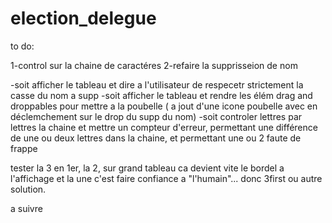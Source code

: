 # election_delegue

to do:

1-control sur la chaine de caractéres
2-refaire la supprisseion de nom
  
  -soit afficher le tableau et dire a l'utilisateur de respecetr strictement la casse du nom a  supp
  -soit afficher le tableau et rendre les élém  drag and droppables pour  mettre a la poubelle ( a  jout d'une icone poubelle avec en déclemchement sur le drop du supp du nom)
  -soit controler lettres par lettres la chaine et mettre un compteur d'erreur, permettant une différence de une ou deux lettres dans la chaine, et permettant une ou 2 faute de frappe
  
  
  tester la 3 en 1er, la 2, sur grand tableau ca devient vite le bordel a l'affichage et la une c'est faire confiance a "l'humain"... donc 3first ou autre solution.

a suivre
